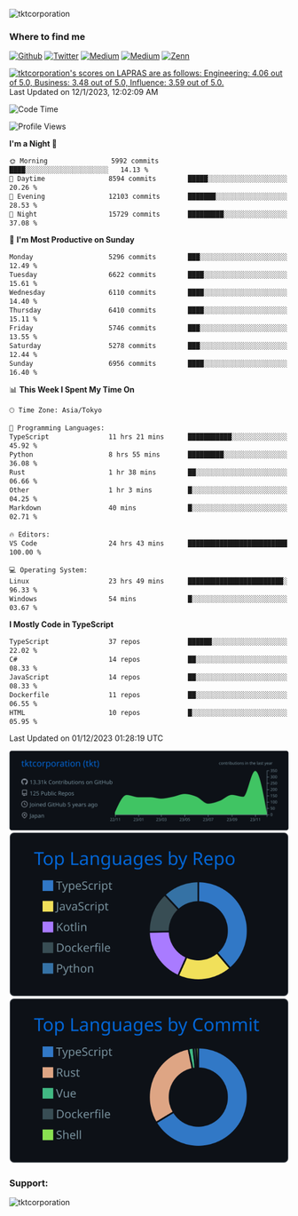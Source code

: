 <p align="left"> <img src="https://komarev.com/ghpvc/?username=tktcorporation&label=Profile%20views&color=0e75b6&style=flat" alt="tktcorporation" /> </p>

<h3>Where to find me</h3>
<p>
<a href="https://github.com/tktcorporation" target="_blank"><img alt="Github" src="https://img.shields.io/badge/GitHub-%2312100E.svg?&style=for-the-badge&logo=Github&logoColor=white" /></a>
<a href="https://twitter.com/tktcorporation" target="_blank"><img alt="Twitter" src="https://img.shields.io/badge/twitter-%231DA1F2.svg?&style=for-the-badge&logo=twitter&logoColor=white" /></a>
<a href="https://www.linkedin.com/in/tktcorporation" target="_blank"><img alt="Medium" src="https://img.shields.io/badge/linkdin-0a66c2.svg?&style=for-the-badge&logo=linkedin&logoColor=white" /></a>
<a href="https://qiita.com/tktcorporation" target="_blank"><img alt="Medium" src="https://img.shields.io/badge/qiita-55C500.svg?&style=for-the-badge&logo=qiita&logoColor=white" /></a>
<a href="https://zenn.dev/tktcorporation" target="_blank"><img alt="Zenn" src="https://img.shields.io/badge/Zenn-3EA8FF.svg?&style=for-the-badge&logo=Zenn&logoColor=white" /></a>
</p>

<!--START_SECTION:lapras-card-->
<p ><a href="https://lapras.com/public/tktcorporation" target="_blank" rel="noopener noreferrer"><img alt="tktcorporation's scores on LAPRAS are as follows: Engineering: 4.06 out of 5.0, Business: 3.48 out of 5.0, Influence: 3.59 out of 5.0." src="https://lapras-card-generator.vercel.app/api/svg?e=4.06&b=3.48&i=3.59&b1=%23232323&b2=%236d6d6d&i1=%23212121&i2=%23818181&l=en" width="300" ></a>  
Last Updated on 12/1/2023, 12:02:09 AM</p>
<!--END_SECTION:lapras-card-->
  
<!--START_SECTION:waka-->
![Code Time](http://img.shields.io/badge/Code%20Time-1%2C306%20hrs%205%20mins-blue)

![Profile Views](http://img.shields.io/badge/Profile%20Views-1-blue)

**I'm a Night 🦉** 

```text
🌞 Morning                5992 commits        ████░░░░░░░░░░░░░░░░░░░░░   14.13 % 
🌆 Daytime                8594 commits        █████░░░░░░░░░░░░░░░░░░░░   20.26 % 
🌃 Evening                12103 commits       ███████░░░░░░░░░░░░░░░░░░   28.53 % 
🌙 Night                  15729 commits       █████████░░░░░░░░░░░░░░░░   37.08 % 
```
📅 **I'm Most Productive on Sunday** 

```text
Monday                   5296 commits        ███░░░░░░░░░░░░░░░░░░░░░░   12.49 % 
Tuesday                  6622 commits        ████░░░░░░░░░░░░░░░░░░░░░   15.61 % 
Wednesday                6110 commits        ████░░░░░░░░░░░░░░░░░░░░░   14.40 % 
Thursday                 6410 commits        ████░░░░░░░░░░░░░░░░░░░░░   15.11 % 
Friday                   5746 commits        ███░░░░░░░░░░░░░░░░░░░░░░   13.55 % 
Saturday                 5278 commits        ███░░░░░░░░░░░░░░░░░░░░░░   12.44 % 
Sunday                   6956 commits        ████░░░░░░░░░░░░░░░░░░░░░   16.40 % 
```


📊 **This Week I Spent My Time On** 

```text
🕑︎ Time Zone: Asia/Tokyo

💬 Programming Languages: 
TypeScript               11 hrs 21 mins      ███████████░░░░░░░░░░░░░░   45.92 % 
Python                   8 hrs 55 mins       █████████░░░░░░░░░░░░░░░░   36.08 % 
Rust                     1 hr 38 mins        ██░░░░░░░░░░░░░░░░░░░░░░░   06.66 % 
Other                    1 hr 3 mins         █░░░░░░░░░░░░░░░░░░░░░░░░   04.25 % 
Markdown                 40 mins             █░░░░░░░░░░░░░░░░░░░░░░░░   02.71 % 

🔥 Editors: 
VS Code                  24 hrs 43 mins      █████████████████████████   100.00 % 

💻 Operating System: 
Linux                    23 hrs 49 mins      ████████████████████████░   96.33 % 
Windows                  54 mins             █░░░░░░░░░░░░░░░░░░░░░░░░   03.67 % 
```

**I Mostly Code in TypeScript** 

```text
TypeScript               37 repos            ██████░░░░░░░░░░░░░░░░░░░   22.02 % 
C#                       14 repos            ██░░░░░░░░░░░░░░░░░░░░░░░   08.33 % 
JavaScript               14 repos            ██░░░░░░░░░░░░░░░░░░░░░░░   08.33 % 
Dockerfile               11 repos            ██░░░░░░░░░░░░░░░░░░░░░░░   06.55 % 
HTML                     10 repos            █░░░░░░░░░░░░░░░░░░░░░░░░   05.95 % 
```




 Last Updated on 01/12/2023 01:28:19 UTC
<!--END_SECTION:waka-->

[![](https://raw.githubusercontent.com/tktcorporation/tktcorporation/master/profile-summary-card-output/github_dark/0-profile-details.svg)](https://github.com/vn7n24fzkq/github-profile-summary-cards)
[![](https://raw.githubusercontent.com/tktcorporation/tktcorporation/master/profile-summary-card-output/github_dark/1-repos-per-language.svg)](https://github.com/vn7n24fzkq/github-profile-summary-cards) [![](https://raw.githubusercontent.com/tktcorporation/tktcorporation/master/profile-summary-card-output/github_dark/2-most-commit-language.svg)](https://github.com/vn7n24fzkq/github-profile-summary-cards)

<h3 align="left">Support:</h3>
<p><a href="https://www.buymeacoffee.com/tktcorporation"> <img align="left" src="https://cdn.buymeacoffee.com/buttons/v2/default-yellow.png" height="50" width="210" alt="tktcorporation" /></a></p><br><br>
